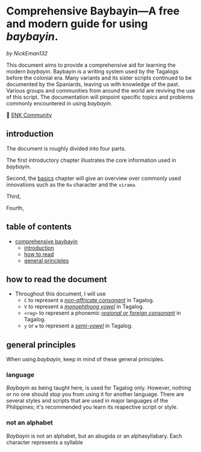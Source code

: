 # Comprehensive Baybayin―A free and modern guide for using *baybayin*.
*by NickEman132*

This document aims to provide a comprehensive aid for learning the modern *baybayin*.
Baybayin is a writing system used by the Tagalogs before the colonial era. Many variants and its sister scripts continued to be documented by the Spaniards, leaving us with knowledge of the past. Various groups and communities from around the world are reviving the use of this script.
The documentation will pinpoint specific topics and problems commonly encountered in using *baybayin*.

💙 [ENK Community](http://bit.ly/ENKFBGroup) 

## introduction
The document is roughly divided into four parts.

The first introductory chapter illustrates the core information used in *baybayin*.

Second, the [basics](https://github.com/nickeman132/comprehensive-baybayin#basics) chapter will give an overview over commonly used innovations such as the `Ra` character and the `virama`.

Third,

Fourth,

## table of contents

- [comprehensive baybayin](https://github.com/NickEman132/Comprehensive-Baybayin/blob/main/README.md#comprehensive-baybayina-free-and-modern-guide-for-using-baybayin)
    - [introduction](https://github.com/NickEman132/comprehensive-baybayin#introduction)
    - [how to read](https://github.com/nickeman132/comprehensive-baybayin#how-to-read-the-document)
    - [general principles](https://github.com/nickeman132/comprehensive-baybayin#general-principles)

## how to read the document
- Throughout this document, I will use
  - `C` to represent a [*non-affricate consonant*](https://github.com/nickeman132i#consonants) in Tagalog. 
  - `V` to represent a [*monophthong vowel*](https://github.com/nickeman132i#vowels) in Tagalog. 
  - `<reg>` to represent a phonemic [*regional or foreign consonant*](https://github.com/nickeman132i#foreign-consonants) in Tagalog. 
  - `y` or `w` to represent a [*semi-vowel*](https://github.com/nickeman132i#consonants) in Tagalog. 

## general principles
When using *baybayin*, keep in mind of these general principles.

### language
*Baybayin* as being taught here, is used for Tagalog only. However, nothing or no one should stop you from using it for another language. There are several styles and scripts that are used in major languages of the Philippines; it's recommended you learn its reapective script or style.

### not an alphabet
*Baybayin* is not an alphabet, but an abugida or an alphasyllabary. Each character represents a syllable

